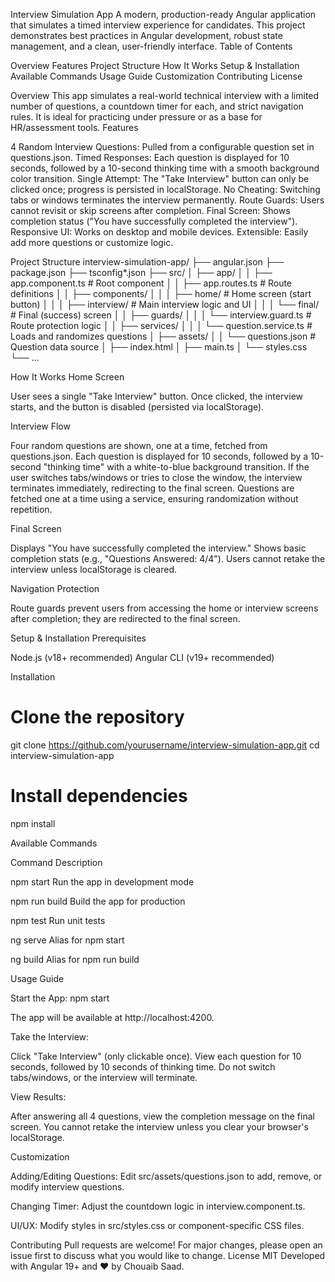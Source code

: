 Interview Simulation App
A modern, production-ready Angular application that simulates a timed interview experience for candidates. This project demonstrates best practices in Angular development, robust state management, and a clean, user-friendly interface.
Table of Contents

Overview
Features
Project Structure
How It Works
Setup & Installation
Available Commands
Usage Guide
Customization
Contributing
License

Overview
This app simulates a real-world technical interview with a limited number of questions, a countdown timer for each, and strict navigation rules. It is ideal for practicing under pressure or as a base for HR/assessment tools.
Features

4 Random Interview Questions: Pulled from a configurable question set in questions.json.
Timed Responses: Each question is displayed for 10 seconds, followed by a 10-second thinking time with a smooth background color transition.
Single Attempt: The "Take Interview" button can only be clicked once; progress is persisted in localStorage.
No Cheating: Switching tabs or windows terminates the interview permanently.
Route Guards: Users cannot revisit or skip screens after completion.
Final Screen: Shows completion status ("You have successfully completed the interview").
Responsive UI: Works on desktop and mobile devices.
Extensible: Easily add more questions or customize logic.

Project Structure
interview-simulation-app/
├── angular.json
├── package.json
├── tsconfig*.json
├── src/
│   ├── app/
│   │   ├── app.component.ts        # Root component
│   │   ├── app.routes.ts           # Route definitions
│   │   ├── components/
│   │   │   ├── home/               # Home screen (start button)
│   │   │   ├── interview/          # Main interview logic and UI
│   │   │   └── final/              # Final (success) screen
│   │   ├── guards/
│   │   │   └── interview.guard.ts  # Route protection logic
│   │   ├── services/
│   │   │   └── question.service.ts # Loads and randomizes questions
│   ├── assets/
│   │   └── questions.json          # Question data source
│   ├── index.html
│   ├── main.ts
│   └── styles.css
└── ...

How It Works
Home Screen

User sees a single "Take Interview" button.
Once clicked, the interview starts, and the button is disabled (persisted via localStorage).

Interview Flow

Four random questions are shown, one at a time, fetched from questions.json.
Each question is displayed for 10 seconds, followed by a 10-second "thinking time" with a white-to-blue background transition.
If the user switches tabs/windows or tries to close the window, the interview terminates immediately, redirecting to the final screen.
Questions are fetched one at a time using a service, ensuring randomization without repetition.

Final Screen

Displays "You have successfully completed the interview."
Shows basic completion stats (e.g., "Questions Answered: 4/4").
Users cannot retake the interview unless localStorage is cleared.

Navigation Protection

Route guards prevent users from accessing the home or interview screens after completion; they are redirected to the final screen.

Setup & Installation
Prerequisites

Node.js (v18+ recommended)
Angular CLI (v19+ recommended)

Installation
# Clone the repository
git clone https://github.com/yourusername/interview-simulation-app.git
cd interview-simulation-app

# Install dependencies
npm install

Available Commands



Command
Description



npm start
Run the app in development mode


npm run build
Build the app for production


npm test
Run unit tests


ng serve
Alias for npm start


ng build
Alias for npm run build


Usage Guide

Start the App:
npm start

The app will be available at http://localhost:4200.

Take the Interview:

Click "Take Interview" (only clickable once).
View each question for 10 seconds, followed by 10 seconds of thinking time.
Do not switch tabs/windows, or the interview will terminate.


View Results:

After answering all 4 questions, view the completion message on the final screen.
You cannot retake the interview unless you clear your browser's localStorage.



Customization

Adding/Editing Questions:
Edit src/assets/questions.json to add, remove, or modify interview questions.


Changing Timer:
Adjust the countdown logic in interview.component.ts.


UI/UX:
Modify styles in src/styles.css or component-specific CSS files.



Contributing
Pull requests are welcome! For major changes, please open an issue first to discuss what you would like to change.
License
MIT
Developed with Angular 19+ and ❤️ by Chouaib Saad.
